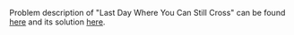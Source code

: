Problem description of "Last Day Where You Can Still Cross" can be found [here](https://leetcode.com/problems/last-day-where-you-can-still-cross/last-moment-before-all-ants-fall-out-of-a-plank/description/) and its solution [here](https://github.com/aurimas13/Solutions-To-Problems/blob/main/LeetCode/Java%20Solutions/Last%20Day%20Where%20You%20Can%20Still%20Cross/last.java).
